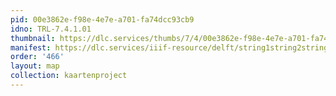 ```yaml
---
pid: 00e3862e-f98e-4e7e-a701-fa74dcc93cb9
idno: TRL-7.4.1.01
thumbnail: https://dlc.services/thumbs/7/4/00e3862e-f98e-4e7e-a701-fa74dcc93cb9/full/400,339/0/default.jpg
manifest: https://dlc.services/iiif-resource/delft/string1string2string3/kaartenproject-2007/TRL-7.4.1.01
order: '466'
layout: map
collection: kaartenproject
---
```

